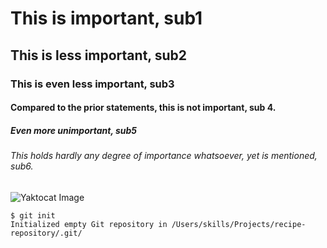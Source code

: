 # This is important, sub1
## This is less important, sub2
### This is even less important, sub3
#### Compared to the prior statements, this is not important, sub 4.
##### Even more unimportant, sub5
###### This holds hardly any degree of importance whatsoever, yet is mentioned, sub6.

![Yaktocat Image](https://camo.githubusercontent.com/d8f7abcee9fdb2cded758cbff3b0b3036d4a4641bf58f0cb221aa3d4c1b17d93/68747470733a2f2f6f63746f6465782e6769746875622e636f6d2f696d616765732f79616b746f6361742e706e67)

```
$ git init
Initialized empty Git repository in /Users/skills/Projects/recipe-repository/.git/
```
